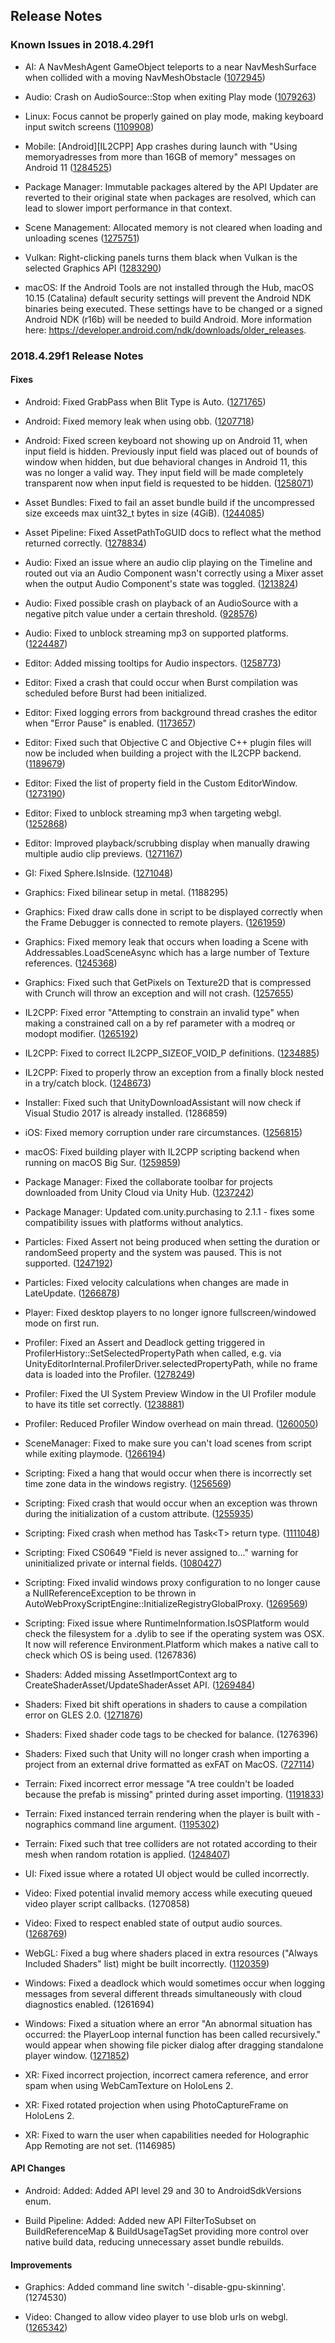 ## Release Notes

### Known Issues in 2018.4.29f1

-   AI: A NavMeshAgent GameObject teleports to a near NavMeshSurface when collided with a moving NavMeshObstacle ([1072945](https://issuetracker.unity3d.com/issues/a-navmeshagent-gameobject-teleports-to-a-near-navmeshsurface-when-collided-with-a-moving-navmeshobstacle))

-   Audio: Crash on AudioSource::Stop when exiting Play mode ([1079263](https://issuetracker.unity3d.com/issues/crash-on-audiosource-stop-when-exiting-play-mode))

-   Linux: Focus cannot be properly gained on play mode, making keyboard input switch screens ([1109908](https://issuetracker.unity3d.com/issues/linux-focus-cannot-be-properly-gained-on-play-mode-making-keyboard-input-switch-screens))

-   Mobile: \[Android\]\[IL2CPP\] App crashes during launch with \"Using memoryadresses from more than 16GB of memory\" messages on Android 11 ([1284525](https://issuetracker.unity3d.com/issues/android-il2cpp-empty-project-crashes-on-launch-with-using-memoryadresses-from-more-than-16gb-of-memory-messages))

-   Package Manager: Immutable packages altered by the API Updater are reverted to their original state when packages are resolved, which can lead to slower import performance in that context.

-   Scene Management: Allocated memory is not cleared when loading and unloading scenes ([1275751](https://issuetracker.unity3d.com/issues/allocated-memory-is-not-cleared-when-loading-and-unloading-scenes))

-   Vulkan: Right-clicking panels turns them black when Vulkan is the selected Graphics API ([1283290](https://issuetracker.unity3d.com/issues/right-clicking-panels-turns-them-black-when-vulkan-is-the-selected-graphics-api))

-   macOS: If the Android Tools are not installed through the Hub, macOS 10.15 (Catalina) default security settings will prevent the Android NDK binaries being executed. These settings have to be changed or a signed Android NDK (r16b) will be needed to build Android. More information here: https://developer.android.com/ndk/downloads/older_releases.

### 2018.4.29f1 Release Notes

#### Fixes

-   Android: Fixed GrabPass when Blit Type is Auto. ([1271765](https://issuetracker.unity3d.com/issues/android-the-grabpass-does-not-work-when-the-blit-type-is-set-to-auto))

-   Android: Fixed memory leak when using obb. ([1207718](https://issuetracker.unity3d.com/issues/memory-usage-increases-while-switching-application-to-background-and-back-when-obb-expansion-files-are-used-in-the-project))

-   Android: Fixed screen keyboard not showing up on Android 11, when input field is hidden. Previously input field was placed out of bounds of window when hidden, but due behavioral changes in Android 11, this was no longer a valid way. They input field will be made completely transparent now when input field is requested to be hidden. ([1258071](https://issuetracker.unity3d.com/issues/android-keyboard-doesnt-show-up-when-trying-to-input-text-in-an-input-field-with-hide-mobile-input-checked-on-android-11))

-   Asset Bundles: Fixed to fail an asset bundle build if the uncompressed size exceeds max uint32_t bytes in size (4GiB). ([1244085](https://issuetracker.unity3d.com/issues/assetbundles-the-editor-can-create-assetbundles-that-are-too-large-for-the-runtime-to-use))

-   Asset Pipeline: Fixed AssetPathToGUID docs to reflect what the method returned correctly. ([1278834](https://issuetracker.unity3d.com/issues/assetdatabase-dot-assetpathtoguid-returns-a-valid-guid-for-assets-that-were-deleted))

-   Audio: Fixed an issue where an audio clip playing on the Timeline and routed out via an Audio Component wasn\'t correctly using a Mixer asset when the output Audio Component\'s state was toggled. ([1213824](https://issuetracker.unity3d.com/issues/disabling-and-enabling-an-audiosource-component-controlled-by-a-timeline-causes-a-pop-and-ignores-the-mixer-settings))

-   Audio: Fixed possible crash on playback of an AudioSource with a negative pitch value under a certain threshold. ([928576](https://issuetracker.unity3d.com/issues/unity-crashes-in-play-mode-at-fmod-resampler-linear))

-   Audio: Fixed to unblock streaming mp3 on supported platforms. ([1224487](https://issuetracker.unity3d.com/issues/streaming-of-mp3-files-is-not-supported-when-pc-mac-and-linux-standalone-platform-is-selected))

-   Editor: Added missing tooltips for Audio inspectors. ([1258773](https://issuetracker.unity3d.com/issues/audio-tooltips-are-missing-for-all-properties-under-audio-filter-and-audio-reverd-zone))

-   Editor: Fixed a crash that could occur when Burst compilation was scheduled before Burst had been initialized.

-   Editor: Fixed logging errors from background thread crashes the editor when \"Error Pause\" is enabled. ([1173657](https://issuetracker.unity3d.com/issues/calling-assetbundle-dot-loadfromfileasync-with-a-path-that-does-not-exist-crashes-the-editor-when-error-pause-is-enabled))

-   Editor: Fixed such that Objective C and Objective C++ plugin files will now be included when building a project with the IL2CPP backend. ([1189679](https://issuetracker.unity3d.com/issues/macos-il2cpp-ignores-projects-objective-c-native-source-files))

-   Editor: Fixed the list of property field in the Custom EditorWindow. ([1273190](https://issuetracker.unity3d.com/issues/custom-editorwindows-propertydrawer-does-not-render-property-field-list))

-   Editor: Fixed to unblock streaming mp3 when targeting webgl. ([1252868](https://issuetracker.unity3d.com/issues/platform-not-supported-error-is-thrown-when-trying-to-play-an-mp3-file-in-editor-with-build-platform-set-to-webgl))

-   Editor: Improved playback/scrubbing display when manually drawing multiple audio clip previews. ([1271167](https://issuetracker.unity3d.com/issues/audioclips-preview-playhead-plays-on-both-audioclips-when-playing-any-audioclip-after-playing-the-second-audioclip))

-   GI: Fixed Sphere.IsInside. ([1271048](https://issuetracker.unity3d.com/issues/hdrp-directional-light-artefacts-in-2020-dot-2-0a21))

-   Graphics: Fixed bilinear setup in metal. (1188295)

-   Graphics: Fixed draw calls done in script to be displayed correctly when the Frame Debugger is connected to remote players. ([1261959](https://issuetracker.unity3d.com/issues/mobile-draw-mesh-instanced-is-not-showed-in-frame-debbuger-on-mobile-devices))

-   Graphics: Fixed memory leak that occurs when loading a Scene with Addressables.LoadSceneAsync which has a large number of Texture references. ([1245368](https://issuetracker.unity3d.com/issues/addressables-cause-a-leak-when-loading-a-scene-with-addressables-dot-loadsceneasync-which-has-more-than-40-texture-references))

-   Graphics: Fixed such that GetPixels on Texture2D that is compressed with Crunch will throw an exception and will not crash. ([1257655](https://issuetracker.unity3d.com/issues/crash-on-getcolorblockcolors-when-entering-play-mode-in-a-specific-scene))

-   IL2CPP: Fixed error \"Attempting to constrain an invalid type\" when making a constrained call on a by ref parameter with a modreq or modopt modifier. ([1265192](https://issuetracker.unity3d.com/issues/il2cpp-build-fails-when-using-microsoft-dot-aspnetcore-dot-server-dot-kestrel-dot-core-dot-dll))

-   IL2CPP: Fixed to correct IL2CPP_SIZEOF_VOID_P definitions. ([1234885](https://issuetracker.unity3d.com/issues/sizeof-void-p-is-not-defined-in-il2cpps-field-dot-cpp))

-   IL2CPP: Fixed to properly throw an exception from a finally block nested in a try/catch block. ([1248673](https://issuetracker.unity3d.com/issues/il2cpp-exceptions-in-looped-finally-blocks-are-not-thrown-in-il2cpp-builds))

-   Installer: Fixed such that UnityDownloadAssistant will now check if Visual Studio 2017 is already installed. (1286859)

-   iOS: Fixed memory corruption under rare circumstances. ([1256815](https://issuetracker.unity3d.com/issues/getting-a-heap-corruption-crash-in-a-malloc-at-boot-time))

-   macOS: Fixed building player with IL2CPP scripting backend when running on macOS Big Sur. ([1259859](https://issuetracker.unity3d.com/issues/macos-big-sur-unable-to-build-player-when-using-il2cpp-backend-l2cppcore-dot-dll-did-not-run-properly))

-   Package Manager: Fixed the collaborate toolbar for projects downloaded from Unity Cloud via Unity Hub. ([1237242](https://issuetracker.unity3d.com/issues/collaborate-toolbar-doesnt-work-when-the-project-is-created-from-the-unity-dashboard-website))

-   Package Manager: Updated com.unity.purchasing to 2.1.1 - fixes some compatibility issues with platforms without analytics.

-   Particles: Fixed Assert not being produced when setting the duration or randomSeed property and the system was paused. This is not supported. ([1247192](https://issuetracker.unity3d.com/issues/particles-dont-set-random-seed-while-system-is-playing-error-is-not-triggered-for-paused-systems))

-   Particles: Fixed velocity calculations when changes are made in LateUpdate. ([1266878](https://issuetracker.unity3d.com/issues/shuriken-particles-with-rate-over-distance-does-not-emit-when-moving-them-in-lateupdate-method))

-   Player: Fixed desktop players to no longer ignore fullscreen/windowed mode on first run.

-   Profiler: Fixed an Assert and Deadlock getting triggered in ProfilerHistory::SetSelectedPropertyPath when called, e.g. via UnityEditorInternal.ProfilerDriver.selectedPropertyPath, while no frame data is loaded into the Profiler. ([1278249](https://issuetracker.unity3d.com/issues/hold-on-window-appears-and-loads-infinitely-when-setting-profilerdriver-dot-selectedpropertypath-while-the-profiler-holds-no-frames))

-   Profiler: Fixed the UI System Preview Window in the UI Profiler module to have its title set correctly. ([1238881](https://issuetracker.unity3d.com/issues/profiler-ui-system-preview-window-title-is-not-user-friendly))

-   Profiler: Reduced Profiler Window overhead on main thread. ([1260050](https://issuetracker.unity3d.com/issues/profiler-profilerframedata-dot-deletethreaddata-generates-over-10000-calls-in-one-frame-when-deep-profiling-the-editor))

-   SceneManager: Fixed to make sure you can\'t load scenes from script while exiting playmode. ([1266194](https://issuetracker.unity3d.com/issues/building-project-when-two-identical-scenes-are-open-crashes-the-editor))

-   Scripting: Fixed a hang that would occur when there is incorrectly set time zone data in the windows registry. ([1256569](https://issuetracker.unity3d.com/issues/project-never-loads-when-time-zones-registry-has-missing-keys))

-   Scripting: Fixed crash that would occur when an exception was thrown during the initialization of a custom attribute. ([1255935](https://issuetracker.unity3d.com/issues/crash-when-using-assetdatabase-dot-findassets-in-a-custom-propertyattribute-and-when-formerlyserializedas-attribute-is-also-used))

-   Scripting: Fixed crash when method has Task\<T\> return type. ([1111048](https://issuetracker.unity3d.com/issues/crash-on-mono-generic-class-get-class-when-function-has-task-return-type))

-   Scripting: Fixed CS0649 \"Field is never assigned to\...\" warning for uninitialized private or internal fields. ([1080427](https://issuetracker.unity3d.com/issues/serializedfield-fields-produce-field-is-never-assigned-to-dot-dot-dot-warning))

-   Scripting: Fixed invalid windows proxy configuration to no longer cause a NullReferenceException to be thrown in AutoWebProxyScriptEngine::InitializeRegistryGlobalProxy. ([1269569](https://issuetracker.unity3d.com/issues/invalid-windows-proxy-configuration-causes-nullreferenceexception-to-be-thrown-incorrectly))

-   Scripting: Fixed issue where RuntimeInformation.IsOSPlatform would check the filesystem for a .dylib to see if the operating system was OSX. It now will reference Environment.Platform which makes a native call to check which OS is being used. (1267836)

-   Shaders: Added missing AssetImportContext arg to CreateShaderAsset/UpdateShaderAsset API. ([1269484](https://issuetracker.unity3d.com/issues/custom-shader-creation-apis-are-missing-the-assetimportcontext-and-thus-cant-handle-includes-correctly))

-   Shaders: Fixed bit shift operations in shaders to cause a compilation error on GLES 2.0. ([1271876](https://issuetracker.unity3d.com/issues/gles-2-shader-compiler-produces-calls-to-the-bitfield-functions-that-are-only-available-on-gles3-dot-1))

-   Shaders: Fixed shader code tags to be checked for balance. (1276396)

-   Shaders: Fixed such that Unity will no longer crash when importing a project from an external drive formatted as exFAT on MacOS. ([727114](https://issuetracker.unity3d.com/issues/osx-shader-import-in-an-external-exfat-drive-crashes-unity))

-   Terrain: Fixed incorrect error message \"A tree couldn\'t be loaded because the prefab is missing\" printed during asset importing. ([1191833](https://issuetracker.unity3d.com/issues/a-tree-couldnt-be-loaded-because-the-prefab-is-missing-error-is-thrown-when-importing-package-with-terrain-asset-with-trees))

-   Terrain: Fixed instanced terrain rendering when the player is built with -nographics command line argument. ([1195302](https://issuetracker.unity3d.com/issues/terrain-with-draw-instanced-does-not-render-when-built-with-batchmode-and-the-nographics-options))

-   Terrain: Fixed such that tree colliders are not rotated according to their mesh when random rotation is applied. ([1248407](https://issuetracker.unity3d.com/issues/tree-colliders-are-not-rotated-according-to-their-mesh-when-random-rotation-is-applied))

-   UI: Fixed issue where a rotated UI object would be culled incorrectly.

-   Video: Fixed potential invalid memory access while executing queued video player script callbacks. (1270858)

-   Video: Fixed to respect enabled state of output audio sources. ([1268769](https://issuetracker.unity3d.com/issues/sound-slash-audio-is-played-when-the-videoplayers-attached-audiosource-game-object-is-disabled))

-   WebGL: Fixed a bug where shaders placed in extra resources (\"Always Included Shaders\" list) might be built incorrectly. ([1120359](https://issuetracker.unity3d.com/issues/webgl-normal-maps-produce-wrong-lighting-on-webgl-build-when-appropriate-unity-shader-is-put-into-always-included-shaders-list))

-   Windows: Fixed a deadlock which would sometimes occur when logging messages from several different threads simultaneously with cloud diagnostics enabled. (1261694)

-   Windows: Fixed a situation where an error \"An abnormal situation has occurred: the PlayerLoop internal function has been called recursively.\" would appear when showing file picker dialog after dragging standalone player window. ([1271852](https://issuetracker.unity3d.com/issues/standalone-player-with-vsync-off-and-limited-frame-rate-crashes-when-file-browser-is-called-after-moving-the-window))

-   XR: Fixed incorrect projection, incorrect camera reference, and error spam when using WebCamTexture on HoloLens 2.

-   XR: Fixed rotated projection when using PhotoCaptureFrame on HoloLens 2.

-   XR: Fixed to warn the user when capabilities needed for Holographic App Remoting are not set. (1146985)

#### API Changes

-   Android: Added: Added API level 29 and 30 to AndroidSdkVersions enum.

-   Build Pipeline: Added: Added new API FilterToSubset on BuildReferenceMap & BuildUsageTagSet providing more control over native build data, reducing unnecessary asset bundle rebuilds.

#### Improvements

-   Graphics: Added command line switch \'-disable-gpu-skinning\'. (1274530)

-   Video: Changed to allow video player to use blob urls on webgl. ([1265342](https://issuetracker.unity3d.com/issues/webgl-videoplayer-url-reverts-to-empty-string-when-it-is-generated-from-a-js-blob))
